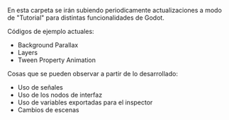 En esta carpeta se irán subiendo periodicamente actualizaciones a modo de "Tutorial" para distintas funcionalidades de Godot.

Códigos de ejemplo actuales:

* Background Parallax
* Layers
* Tween Property Animation


Cosas que se pueden observar a partir de lo desarrollado:

* Uso de señales
* Uso de los nodos de interfaz
* Uso de variables exportadas para el inspector
* Cambios de escenas